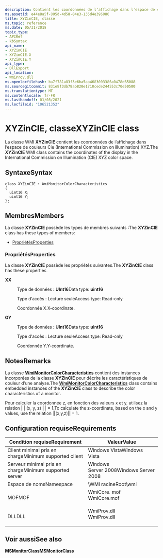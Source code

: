 ```yaml
---
description: Contient les coordonnées de l’affichage dans l’espace de couleurs CIE (International Commission on illumination) XYZ.
ms.assetid: e44e8a5f-005d-4d58-84e3-135d4e396086
title: XYZinCIE, classe
ms.topic: reference
ms.date: 05/31/2018
topic_type:
- APIRef
- kbSyntax
api_name:
- XYZinCIE
- XYZinCIE.X
- XYZinCIE.Y
api_type:
- DllExport
api_location:
- WmiProv.dll
ms.openlocfilehash: ba7f781a83f3e6ba5aa4683003386a0478d65088
ms.sourcegitcommit: 831e8f3db78ab820e1710cede244553c70e50500
ms.translationtype: MT
ms.contentlocale: fr-FR
ms.lasthandoff: 01/08/2021
ms.locfileid: "106521352"
---
```

# <a name="xyzincie-class"></a><span data-ttu-id="f4ad2-103">XYZinCIE, classe</span><span class="sxs-lookup"><span data-stu-id="f4ad2-103">XYZinCIE class</span></span>

<span data-ttu-id="f4ad2-104">La classe WMI **XYZinCIE** contient les coordonnées de l’affichage dans l’espace de couleurs Cie (International Commission on illumination) XYZ.</span><span class="sxs-lookup"><span data-stu-id="f4ad2-104">The **XYZinCIE** WMI class contains the coordinates of the display in the International Commission on Illumination (CIE) XYZ color space.</span></span>

## <a name="syntax"></a><span data-ttu-id="f4ad2-105">Syntaxe</span><span class="sxs-lookup"><span data-stu-id="f4ad2-105">Syntax</span></span>

``` syntax
class XYZinCIE : WmiMonitorColorCharacteristics
{
  uint16 X;
  uint16 Y;
};
```

## <a name="members"></a><span data-ttu-id="f4ad2-106">Membres</span><span class="sxs-lookup"><span data-stu-id="f4ad2-106">Members</span></span>

<span data-ttu-id="f4ad2-107">La classe **XYZinCIE** possède les types de membres suivants :</span><span class="sxs-lookup"><span data-stu-id="f4ad2-107">The **XYZinCIE** class has these types of members:</span></span>

-   [<span data-ttu-id="f4ad2-108">Propriétés</span><span class="sxs-lookup"><span data-stu-id="f4ad2-108">Properties</span></span>](#properties)

### <a name="properties"></a><span data-ttu-id="f4ad2-109">Propriétés</span><span class="sxs-lookup"><span data-stu-id="f4ad2-109">Properties</span></span>

<span data-ttu-id="f4ad2-110">La classe **XYZinCIE** possède les propriétés suivantes.</span><span class="sxs-lookup"><span data-stu-id="f4ad2-110">The **XYZinCIE** class has these properties.</span></span>

<dl> <dt>

<span data-ttu-id="f4ad2-111">**X**</span><span class="sxs-lookup"><span data-stu-id="f4ad2-111">**X**</span></span>
</dt> <dd> <dl> <dt>

<span data-ttu-id="f4ad2-112">Type de données : **UInt16**</span><span class="sxs-lookup"><span data-stu-id="f4ad2-112">Data type: **uint16**</span></span>
</dt> <dt>

<span data-ttu-id="f4ad2-113">Type d'accès : Lecture seule</span><span class="sxs-lookup"><span data-stu-id="f4ad2-113">Access type: Read-only</span></span>
</dt> </dl>

<span data-ttu-id="f4ad2-114">Coordonnée X.</span><span class="sxs-lookup"><span data-stu-id="f4ad2-114">X-coordinate.</span></span>

</dd> <dt>

<span data-ttu-id="f4ad2-115">**O**</span><span class="sxs-lookup"><span data-stu-id="f4ad2-115">**Y**</span></span>
</dt> <dd> <dl> <dt>

<span data-ttu-id="f4ad2-116">Type de données : **UInt16**</span><span class="sxs-lookup"><span data-stu-id="f4ad2-116">Data type: **uint16**</span></span>
</dt> <dt>

<span data-ttu-id="f4ad2-117">Type d'accès : Lecture seule</span><span class="sxs-lookup"><span data-stu-id="f4ad2-117">Access type: Read-only</span></span>
</dt> </dl>

<span data-ttu-id="f4ad2-118">Coordonnée Y.</span><span class="sxs-lookup"><span data-stu-id="f4ad2-118">Y-coordinate.</span></span>

</dd> </dl>

## <a name="remarks"></a><span data-ttu-id="f4ad2-119">Notes</span><span class="sxs-lookup"><span data-stu-id="f4ad2-119">Remarks</span></span>

<span data-ttu-id="f4ad2-120">La classe [**WmiMonitorColorCharacteristics**](wmimonitorcolorcharacteristics.md) contient des instances incorporées de la classe **XYZinCIE** pour décrire les caractéristiques de couleur d’une analyse.</span><span class="sxs-lookup"><span data-stu-id="f4ad2-120">The [**WmiMonitorColorCharacteristics**](wmimonitorcolorcharacteristics.md) class contains embedded instances of the **XYZinCIE** class to describe the color characteristics of a monitor.</span></span>

<span data-ttu-id="f4ad2-121">Pour calculer la coordonnée z, en fonction des valeurs x et y, utilisez la relation \| \| (x, y, z) \| \| = 1.</span><span class="sxs-lookup"><span data-stu-id="f4ad2-121">To calculate the z-coordinate, based on the x and y values, use the relation \|\|(x,y,z)\|\| = 1.</span></span>

## <a name="requirements"></a><span data-ttu-id="f4ad2-122">Configuration requise</span><span class="sxs-lookup"><span data-stu-id="f4ad2-122">Requirements</span></span>



| <span data-ttu-id="f4ad2-123">Condition requise</span><span class="sxs-lookup"><span data-stu-id="f4ad2-123">Requirement</span></span> | <span data-ttu-id="f4ad2-124">Valeur</span><span class="sxs-lookup"><span data-stu-id="f4ad2-124">Value</span></span> |
|-------------------------------------|----------------------------------------------------------------------------------------|
| <span data-ttu-id="f4ad2-125">Client minimal pris en charge</span><span class="sxs-lookup"><span data-stu-id="f4ad2-125">Minimum supported client</span></span><br/> | <span data-ttu-id="f4ad2-126">Windows Vista</span><span class="sxs-lookup"><span data-stu-id="f4ad2-126">Windows Vista</span></span><br/>                                                               |
| <span data-ttu-id="f4ad2-127">Serveur minimal pris en charge</span><span class="sxs-lookup"><span data-stu-id="f4ad2-127">Minimum supported server</span></span><br/> | <span data-ttu-id="f4ad2-128">Windows Server 2008</span><span class="sxs-lookup"><span data-stu-id="f4ad2-128">Windows Server 2008</span></span><br/>                                                         |
| <span data-ttu-id="f4ad2-129">Espace de noms</span><span class="sxs-lookup"><span data-stu-id="f4ad2-129">Namespace</span></span><br/>                | <span data-ttu-id="f4ad2-130">\\WMI racine</span><span class="sxs-lookup"><span data-stu-id="f4ad2-130">Root\\wmi</span></span><br/>                                                                   |
| <span data-ttu-id="f4ad2-131">MOF</span><span class="sxs-lookup"><span data-stu-id="f4ad2-131">MOF</span></span><br/>                      | <dl> <span data-ttu-id="f4ad2-132"><dt>WmiCore. mof</dt></span><span class="sxs-lookup"><span data-stu-id="f4ad2-132"><dt>WmiCore.mof</dt></span></span> </dl> |
| <span data-ttu-id="f4ad2-133">DLL</span><span class="sxs-lookup"><span data-stu-id="f4ad2-133">DLL</span></span><br/>                      | <dl> <span data-ttu-id="f4ad2-134"><dt>WmiProv.dll</dt></span><span class="sxs-lookup"><span data-stu-id="f4ad2-134"><dt>WmiProv.dll</dt></span></span> </dl> |



## <a name="see-also"></a><span data-ttu-id="f4ad2-135">Voir aussi</span><span class="sxs-lookup"><span data-stu-id="f4ad2-135">See also</span></span>

<dl> <dt>

[<span data-ttu-id="f4ad2-136">**MSMonitorClass**</span><span class="sxs-lookup"><span data-stu-id="f4ad2-136">**MSMonitorClass**</span></span>](msmonitorclass.md)
</dt> </dl>

 

 





